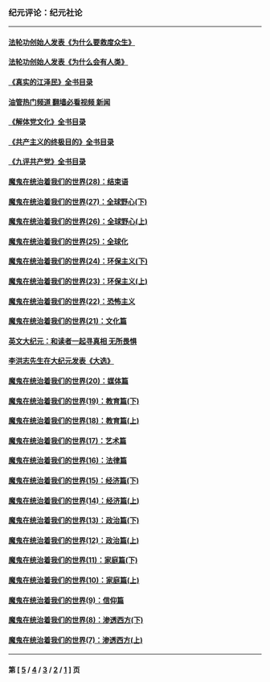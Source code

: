 ### 纪元评论：纪元社论
---
#### [法轮功创始人发表《为什么要救度众生》](../../pages/nsc422/n13975246.md?06290330) 
#### [法轮功创始人发表《为什么会有人类》](../../pages/nsc422/n13912117.md?06290330) 
#### [《真实的江泽民》全书目录](../../pages/nsc422/n13721399.md?06290330) 
#### [油管热门频道 翻墙必看视频 新闻](ok?06290330)
#### [《解体党文化》全书目录](../../pages/nsc422/n13721157.md?06290330) 
#### [《共产主义的终极目的》全书目录](../../pages/nsc422/n13721048.md?06290330) 
#### [《九评共产党》全书目录](../../pages/nsc422/n13708085.md?06290330) 
#### [魔鬼在统治着我们的世界(28)：结束语](../../pages/nsc422/n10936246.md?06290330) 
#### [魔鬼在统治着我们的世界(27)：全球野心(下)](../../pages/nsc422/n10928319.md?06290330) 
#### [魔鬼在统治着我们的世界(26)：全球野心(上)](../../pages/nsc422/n10900318.md?06290330) 
#### [魔鬼在统治着我们的世界(25)：全球化](../../pages/nsc422/n10788205.md?06290330) 
#### [魔鬼在统治着我们的世界(24)：环保主义(下)](../../pages/nsc422/n10695307.md?06290330) 
#### [魔鬼在统治着我们的世界(23)：环保主义(上)](../../pages/nsc422/n10688613.md?06290330) 
#### [魔鬼在统治着我们的世界(22)：恐怖主义](../../pages/nsc422/n10614727.md?06290330) 
#### [魔鬼在统治着我们的世界(21)：文化篇](../../pages/nsc422/n10597706.md?06290330) 
#### [英文大纪元：和读者一起寻真相 无所畏惧](../../pages/nsc422/n12542027.md?06290330) 
#### [李洪志先生在大纪元发表《大选》](../../pages/nsc422/n12534746.md?06290330) 
#### [魔鬼在统治着我们的世界(20)：媒体篇](../../pages/nsc422/n10586579.md?06290330) 
#### [魔鬼在统治着我们的世界(19)：教育篇(下)](../../pages/nsc422/n10564808.md?06290330) 
#### [魔鬼在统治着我们的世界(18)：教育篇(上)](../../pages/nsc422/n10526970.md?06290330) 
#### [魔鬼在统治着我们的世界(17)：艺术篇](../../pages/nsc422/n10499093.md?06290330) 
#### [魔鬼在统治着我们的世界(16)：法律篇](../../pages/nsc422/n10485969.md?06290330) 
#### [魔鬼在统治着我们的世界(15)：经济篇(下)](../../pages/nsc422/n10469975.md?06290330) 
#### [魔鬼在统治着我们的世界(14)：经济篇(上)](../../pages/nsc422/n10457370.md?06290330) 
#### [魔鬼在统治着我们的世界(13)：政治篇(下)](../../pages/nsc422/n10448270.md?06290330) 
#### [魔鬼在统治着我们的世界(12)：政治篇(上)](../../pages/nsc422/n10444576.md?06290330) 
#### [魔鬼在统治着我们的世界(11)：家庭篇(下)](../../pages/nsc422/n10440961.md?06290330) 
#### [魔鬼在统治着我们的世界(10)：家庭篇(上)](../../pages/nsc422/n10435448.md?06290330) 
#### [魔鬼在统治着我们的世界(9)：信仰篇](../../pages/nsc422/n10432159.md?06290330) 
#### [魔鬼在统治着我们的世界(8)：渗透西方(下)](../../pages/nsc422/n10429603.md?06290330) 
#### [魔鬼在统治着我们的世界(7)：渗透西方(上)](../../pages/nsc422/n10426013.md?06290330) 

---
#### 第 [ [5](./5.md?06290330) / [4](./4.md?06290330) / [3](./3.md?06290330) / [2](./2.md?06290330) / [1](./1.md?06290330) ] 页
